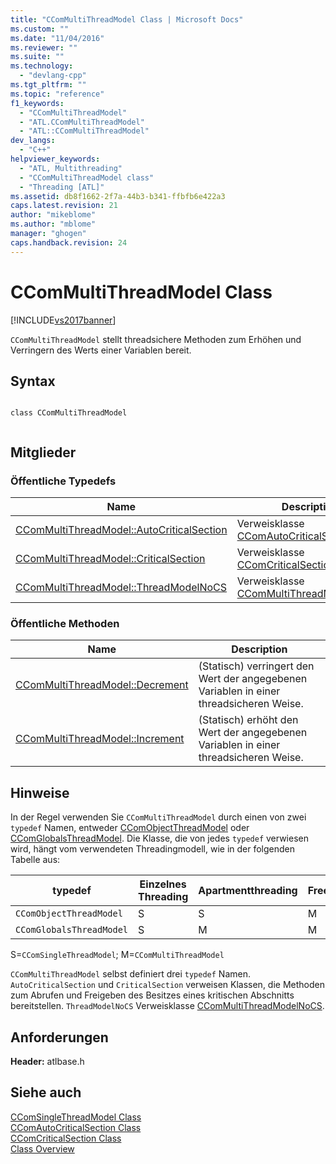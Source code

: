```yaml
---
title: "CComMultiThreadModel Class | Microsoft Docs"
ms.custom: ""
ms.date: "11/04/2016"
ms.reviewer: ""
ms.suite: ""
ms.technology: 
  - "devlang-cpp"
ms.tgt_pltfrm: ""
ms.topic: "reference"
f1_keywords: 
  - "CComMultiThreadModel"
  - "ATL.CComMultiThreadModel"
  - "ATL::CComMultiThreadModel"
dev_langs: 
  - "C++"
helpviewer_keywords: 
  - "ATL, Multithreading"
  - "CComMultiThreadModel class"
  - "Threading [ATL]"
ms.assetid: db8f1662-2f7a-44b3-b341-ffbfb6e422a3
caps.latest.revision: 21
author: "mikeblome"
ms.author: "mblome"
manager: "ghogen"
caps.handback.revision: 24
---
```

# CComMultiThreadModel Class
[!INCLUDE[vs2017banner](../../assembler/inline/includes/vs2017banner.md)]

`CComMultiThreadModel` stellt threadsichere Methoden zum Erhöhen und Verringern des Werts einer Variablen bereit.  
  
## Syntax  
  
```  
  
class CComMultiThreadModel  
  
```  
  
## Mitglieder  
  
### Öffentliche Typedefs  
  
|Name|Description|  
|----------|-----------------|  
|[CComMultiThreadModel::AutoCriticalSection](../Topic/CComMultiThreadModel::AutoCriticalSection.md)|Verweisklasse [CComAutoCriticalSection](../../atl/reference/ccomautocriticalsection-class.md).|  
|[CComMultiThreadModel::CriticalSection](../Topic/CComMultiThreadModel::CriticalSection.md)|Verweisklasse [CComCriticalSection](../../atl/reference/ccomcriticalsection-class.md).|  
|[CComMultiThreadModel::ThreadModelNoCS](../Topic/CComMultiThreadModel::ThreadModelNoCS.md)|Verweisklasse [CComMultiThreadModelNoCS](../../atl/reference/ccommultithreadmodelnocs-class.md).|  
  
### Öffentliche Methoden  
  
|Name|Description|  
|----------|-----------------|  
|[CComMultiThreadModel::Decrement](../Topic/CComMultiThreadModel::Decrement.md)|\(Statisch\) verringert den Wert der angegebenen Variablen in einer threadsicheren Weise.|  
|[CComMultiThreadModel::Increment](../Topic/CComMultiThreadModel::Increment.md)|\(Statisch\) erhöht den Wert der angegebenen Variablen in einer threadsicheren Weise.|  
  
## Hinweise  
 In der Regel verwenden Sie `CComMultiThreadModel` durch einen von zwei `typedef` Namen, entweder [CComObjectThreadModel](../Topic/CComObjectThreadModel.md) oder [CComGlobalsThreadModel](../Topic/CComGlobalsThreadModel.md).  Die Klasse, die von jedes `typedef` verwiesen wird, hängt vom verwendeten Threadingmodell, wie in der folgenden Tabelle aus:  
  
|typedef|Einzelnes Threading|Apartmentthreading|Freethreading|  
|-------------|-------------------------|------------------------|-------------------|  
|`CComObjectThreadModel`|S|S|M|  
|`CComGlobalsThreadModel`|S|M|M|  
  
 S\=`CComSingleThreadModel`; M\=`CComMultiThreadModel`  
  
 `CComMultiThreadModel` selbst definiert drei `typedef` Namen.  `AutoCriticalSection` und `CriticalSection` verweisen Klassen, die Methoden zum Abrufen und Freigeben des Besitzes eines kritischen Abschnitts bereitstellen.  `ThreadModelNoCS` Verweisklasse [CComMultiThreadModelNoCS](../../atl/reference/ccommultithreadmodelnocs-class.md).  
  
## Anforderungen  
 **Header:**  atlbase.h  
  
## Siehe auch  
 [CComSingleThreadModel Class](../../atl/reference/ccomsinglethreadmodel-class.md)   
 [CComAutoCriticalSection Class](../../atl/reference/ccomautocriticalsection-class.md)   
 [CComCriticalSection Class](../../atl/reference/ccomcriticalsection-class.md)   
 [Class Overview](../../atl/atl-class-overview.md)